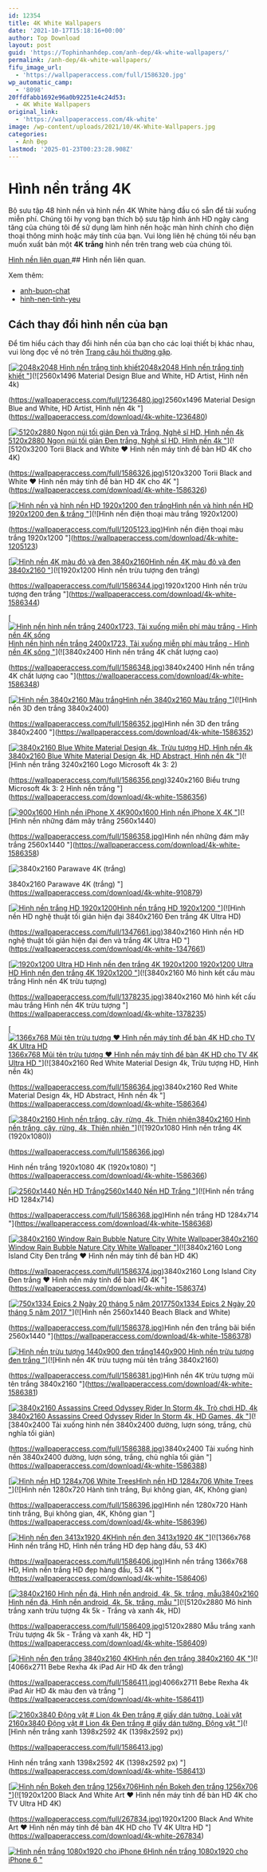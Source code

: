 ```yaml
---
id: 12354
title: 4K White Wallpapers
date: '2021-10-17T15:18:16+00:00'
author: Top Download
layout: post
guid: 'https://Tophinhanhdep.com/anh-dep/4k-white-wallpapers/'
permalink: /anh-dep/4k-white-wallpapers/
fifu_image_url:
  - 'https://wallpaperaccess.com/full/1586320.jpg'
wp_automatic_camp:
  - '8098'
20ffdfabb1692e96a0b92251e4c24d53:
  - 4K White Wallpapers
original_link:
  - 'https://wallpaperaccess.com/4k-white'
image: /wp-content/uploads/2021/10/4K-White-Wallpapers.jpg
categories:
  - Ảnh Đẹp
lastmod: '2025-01-23T00:23:28.908Z'
---
```

# Hình nền trắng 4K

Bộ sưu tập 48 hình nền và hình nền 4K White hàng đầu có sẵn để tải xuống miễn phí. Chúng tôi hy vọng bạn thích bộ sưu tập hình ảnh HD ngày càng tăng của chúng tôi để sử dụng làm hình nền hoặc màn hình chính cho điện thoại thông minh hoặc máy tính của bạn. Vui lòng liên hệ chúng tôi nếu bạn muốn xuất bản một **4K trắng** hình nền trên trang web của chúng tôi.

[Hình nền liên quan ](#related) ## Hình nền liên quan.

   
 Xem thêm:

   
- [anh-buon-chat](https://tophinhanhdep.com/hinh-anh-buon/anh-buon-chat/)
- [hinh-nen-tinh-yeu](https://tophinhanhdep.com/hinh-nen-dep/hinh-nen-tinh-yeu/)

## Cách thay đổi hình nền của bạn

Để tìm hiểu cách thay đổi hình nền của bạn cho các loại thiết bị khác nhau, vui lòng đọc về nó trên [Trang câu hỏi thường gặp](https://tophinhanhdep.com/faq/).

  
[[![2048x2048 Hình nền trắng tinh khiết](https://wallpaperaccess.com/full/1586320.jpg)2048x2048 Hình nền trắng tinh khiết "](https://wallpaperaccess.com/download/4k-white-1586320)](![2560x1496 Material Design Blue and White, HD Artist, Hình nền 4k)

(https://wallpaperaccess.com/full/1236480.jpg)2560x1496 Material Design Blue and White, HD Artist, Hình nền 4k "](https://wallpaperaccess.com/download/4k-white-1236480)

[[![5120x2880 Ngọn núi tối giản Đen và Trắng, Nghệ sĩ HD, Hình nền 4k](https://wallpaperaccess.com/full/446984.jpg)5120x2880 Ngọn núi tối giản Đen trắng, Nghệ sĩ HD, Hình nền 4k "](https://wallpaperaccess.com/download/4k-white-446984)](![5120x3200 Torii Black and White ❤ Hình nền máy tính để bàn HD 4K cho 4K)

(https://wallpaperaccess.com/full/1586326.jpg)5120x3200 Torii Black and White ❤ Hình nền máy tính để bàn HD 4K cho 4K "](https://wallpaperaccess.com/download/4k-white-1586326)

[[![Hình nền và hình nền HD 1920x1200 đen trắng](https://wallpaperaccess.com/full/539822.jpg)Hình nền và hình nền HD 1920x1200 đen &amp; trắng "](https://wallpaperaccess.com/download/4k-white-539822)](![Hình nền điện thoại màu trắng 1920x1200)

(https://wallpaperaccess.com/full/1205123.jpg)Hình nền điện thoại màu trắng 1920x1200 "](https://wallpaperaccess.com/download/4k-white-1205123)

[[![Hình nền 4K màu đỏ và đen 3840x2160](https://wallpaperaccess.com/full/1586337.jpg)Hình nền 4K màu đỏ và đen 3840x2160 "](https://wallpaperaccess.com/download/4k-white-1586337)](![1920x1200 Hình nền trừu tượng đen trắng)

(https://wallpaperaccess.com/full/1586344.jpg)1920x1200 Hình nền trừu tượng đen trắng "](https://wallpaperaccess.com/download/4k-white-1586344)

[[![Hình nền hình nền trắng 2400x1723, Tải xuống miễn phí màu trắng - Hình nền 4K sống](https://wallpaperaccess.com/full/358836.jpg)Hình nền hình nền trắng 2400x1723, Tải xuống miễn phí màu trắng - Hình nền 4K sống "](https://wallpaperaccess.com/download/4k-white-358836)](![3840x2400 Hình nền trắng 4K chất lượng cao)

(https://wallpaperaccess.com/full/1586348.jpg)3840x2400 Hình nền trắng 4K chất lượng cao "](https://wallpaperaccess.com/download/4k-white-1586348)

[[![Hình nền 3840x2160 Màu trắng](https://wallpaperaccess.com/full/1586351.jpg)Hình nền 3840x2160 Màu trắng "](https://wallpaperaccess.com/download/4k-white-1586351)](![Hình nền 3D đen trắng 3840x2400)

(https://wallpaperaccess.com/full/1586352.jpg)Hình nền 3D đen trắng 3840x2400 "](https://wallpaperaccess.com/download/4k-white-1586352)

[[![3840x2160 Blue White Material Design 4k, Trừu tượng HD, Hình nền 4k](https://wallpaperaccess.com/full/1586355.jpg)3840x2160 Blue White Material Design 4k, HD Abstract, Hình nền 4k "](https://wallpaperaccess.com/download/4k-white-1586355)](![Hình nền trắng 3240x2160 Logo Microsoft 4k 3: 2)

(https://wallpaperaccess.com/full/1586356.png)3240x2160 Biểu trưng Microsoft 4k 3: 2 Hình nền trắng "](https://wallpaperaccess.com/download/4k-white-1586356)

[[![900x1600 Hình nền iPhone X 4K](https://wallpaperaccess.com/full/1188406.jpg)900x1600 Hình nền iPhone X 4K "](https://wallpaperaccess.com/download/4k-white-1188406)](![Hình nền những đám mây trắng 2560x1440)

(https://wallpaperaccess.com/full/1586358.jpg)Hình nền những đám mây trắng 2560x1440 "](https://wallpaperaccess.com/download/4k-white-1586358)

[![3840x2160 Parawave 4K (trắng)](https://wallpaperaccess.com/full/910879.png)

3840x2160 Parawave 4K (trắng) "](https://wallpaperaccess.com/download/4k-white-910879)

[[![Hình nền trắng HD 1920x1200](https://wallpaperaccess.com/full/842778.jpg)Hình nền trắng HD 1920x1200 "](https://wallpaperaccess.com/download/4k-white-842778)](![Hình nền HD nghệ thuật tối giản hiện đại 3840x2160 Đen trắng 4K Ultra HD)

(https://wallpaperaccess.com/full/1347661.jpg)3840x2160 Hình nền HD nghệ thuật tối giản hiện đại đen và trắng 4K Ultra HD "](https://wallpaperaccess.com/download/4k-white-1347661)

[[![1920x1200 Ultra HD Hình nền đen trắng 4K 1920x1200](https://wallpaperaccess.com/full/539705.jpg) 1920x1200 Ultra HD Hình nền đen trắng 4K 1920x1200 "](https://wallpaperaccess.com/download/4k-white-539705)](![3840x2160 Mô hình kết cấu màu trắng Hình nền 4K trừu tượng)

(https://wallpaperaccess.com/full/1378235.jpg)3840x2160 Mô hình kết cấu màu trắng Hình nền 4K trừu tượng "](https://wallpaperaccess.com/download/4k-white-1378235)

[[![1366x768 Mũi tên trừu tượng ❤ Hình nền máy tính để bàn 4K HD cho TV 4K Ultra HD](https://wallpaperaccess.com/full/260208.jpg)1366x768 Mũi tên trừu tượng ❤ Hình nền máy tính để bàn 4K HD cho TV 4K Ultra HD "](https://wallpaperaccess.com/download/4k-white-260208)](![3840x2160 Red White Material Design 4k, Trừu tượng HD, Hình nền 4k)

(https://wallpaperaccess.com/full/1586364.jpg)3840x2160 Red White Material Design 4k, HD Abstract, Hình nền 4k "](https://wallpaperaccess.com/download/4k-white-1586364)

[[![3840x2160 Hình nền trắng, cây, rừng, 4k, Thiên nhiên](https://wallpaperaccess.com/full/1474688.jpg)3840x2160 Hình nền trắng, cây, rừng, 4k, Thiên nhiên "](https://wallpaperaccess.com/download/4k-white-1474688)](![1920x1080 Hình nền trắng 4K (1920x1080))

(https://wallpaperaccess.com/full/1586366.jpg)

Hình nền trắng 1920x1080 4K (1920x1080) "](https://wallpaperaccess.com/download/4k-white-1586366)

[[![2560x1440 Nền HD Trắng](https://wallpaperaccess.com/full/1378122.jpg)2560x1440 Nền HD Trắng "](https://wallpaperaccess.com/download/4k-white-1378122)](![Hình nền trắng HD 1284x714)

(https://wallpaperaccess.com/full/1586368.jpg)Hình nền trắng HD 1284x714 "](https://wallpaperaccess.com/download/4k-white-1586368)

[[![3840x2160 Window Rain Bubble Nature City White Wallpaper](https://wallpaperaccess.com/full/1586369.jpg)3840x2160 Window Rain Bubble Nature City White Wallpaper "](https://wallpaperaccess.com/download/4k-white-1586369)](![3840x2160 Long Island City Đen trắng ❤ Hình nền máy tính để bàn HD 4K)

(https://wallpaperaccess.com/full/1586374.jpg)3840x2160 Long Island City Đen trắng ❤ Hình nền máy tính để bàn HD 4K "](https://wallpaperaccess.com/download/4k-white-1586374)

[[![750x1334 Epics 2 Ngày 20 tháng 5 năm 2017](https://wallpaperaccess.com/full/1586376.jpg)750x1334 Epics 2 Ngày 20 tháng 5 năm 2017 "](https://wallpaperaccess.com/download/4k-white-1586376)](![Hình nền 2560x1440 Beach Black and White)

(https://wallpaperaccess.com/full/1586378.jpg)Hình nền đen trắng bãi biển 2560x1440 "](https://wallpaperaccess.com/download/4k-white-1586378)

[[![Hình nền trừu tượng 1440x900 đen trắng](https://wallpaperaccess.com/full/1156887.jpg)1440x900 Hình nền trừu tượng đen trắng "](https://wallpaperaccess.com/download/4k-white-1156887)](![Hình nền 4K trừu tượng mũi tên trắng 3840x2160)

(https://wallpaperaccess.com/full/1586381.jpg)Hình nền 4K trừu tượng mũi tên trắng 3840x2160 "](https://wallpaperaccess.com/download/4k-white-1586381)

[[![3840x2160 Assassins Creed Odyssey Rider In Storm 4k, Trò chơi HD, 4k](https://wallpaperaccess.com/full/1586385.jpg)3840x2160 Assassins Creed Odyssey Rider In Storm 4k, HD Games, 4k "](https://wallpaperaccess.com/download/4k-white-1586385)](![3840x2400 Tải xuống hình nền 3840x2400 đường, lượn sóng, trắng, chủ nghĩa tối giản)

(https://wallpaperaccess.com/full/1586388.jpg)3840x2400 Tải xuống hình nền 3840x2400 đường, lượn sóng, trắng, chủ nghĩa tối giản "](https://wallpaperaccess.com/download/4k-white-1586388)

[[![Hình nền HD 1284x706 White Trees](https://wallpaperaccess.com/full/1586394.jpg)Hình nền HD 1284x706 White Trees "](https://wallpaperaccess.com/download/4k-white-1586394)](![Hình nền 1280x720 Hành tinh trắng, Bụi không gian, 4K, Không gian)

(https://wallpaperaccess.com/full/1586396.jpg)Hình nền 1280x720 Hành tinh trắng, Bụi không gian, 4K, Không gian "](https://wallpaperaccess.com/download/4k-white-1586396)

[[![Hình nền đen 3413x1920 4K](https://wallpaperaccess.com/full/1586402.jpg)Hình nền đen 3413x1920 4K "](https://wallpaperaccess.com/download/4k-white-1586402)](![1366x768 Hình nền trắng HD, Hình nền trắng HD đẹp hàng đầu, 53 4K)

(https://wallpaperaccess.com/full/1586406.jpg)Hình nền trắng 1366x768 HD, Hình nền trắng HD đẹp hàng đầu, 53 4K "](https://wallpaperaccess.com/download/4k-white-1586406)

[[![3840x2160 Hình nền đá, Hình nền android, 4k, 5k, trắng, mẫu](https://wallpaperaccess.com/full/1586408.jpg)3840x2160 Hình nền đá, Hình nền android, 4k, 5k, trắng, mẫu "](https://wallpaperaccess.com/download/4k-white-1586408)](![5120x2880 Mô hình trắng xanh trừu tượng 4k 5k - Trắng và xanh 4k, HD)

(https://wallpaperaccess.com/full/1586409.jpg)5120x2880 Mẫu trắng xanh Trừu tượng 4k 5k - Trắng và xanh 4k, HD "](https://wallpaperaccess.com/download/4k-white-1586409)

[[![Hình nền đen trắng 3840x2160 4K](https://wallpaperaccess.com/full/1586410.jpg)Hình nền đen trắng 3840x2160 4K "](https://wallpaperaccess.com/download/4k-white-1586410)](![4066x2711 Bebe Rexha 4k iPad Air HD 4k đen trắng)

(https://wallpaperaccess.com/full/1586411.jpg)4066x2711 Bebe Rexha 4k iPad Air HD 4k màu đen và trắng "](https://wallpaperaccess.com/download/4k-white-1586411)

[[![2160x3840 Động vật # Lion 4k Đen trắng # giấy dán tường.  Loài vật](https://wallpaperaccess.com/full/1586412.jpg)2160x3840 Động vật # Lion 4k Đen trắng # giấy dán tường. Động vật "](https://wallpaperaccess.com/download/4k-white-1586412)](![Hình nền trắng xanh 1398x2592 4K (1398x2592 px))

(https://wallpaperaccess.com/full/1586413.jpg)

Hình nền trắng xanh 1398x2592 4K (1398x2592 px) "](https://wallpaperaccess.com/download/4k-white-1586413)

[[![Hình nền Bokeh đen trắng 1256x706](https://wallpaperaccess.com/full/1586414.jpg)Hình nền Bokeh đen trắng 1256x706 "](https://wallpaperaccess.com/download/4k-white-1586414)](![1920x1200 Black And White Art ❤ Hình nền máy tính để bàn HD 4K cho TV Ultra HD 4K)

(https://wallpaperaccess.com/full/267834.jpg)1920x1200 Black And White Art ❤ Hình nền máy tính để bàn 4K HD cho TV 4K Ultra HD "](https://wallpaperaccess.com/download/4k-white-267834)

[![Hình nền trắng 1080x1920 cho iPhone 6](https://wallpaperaccess.com/full/1227876.jpg)Hình nền trắng 1080x1920 cho iPhone 6 "](https://wallpaperaccess.com/download/4k-white-1227876)
